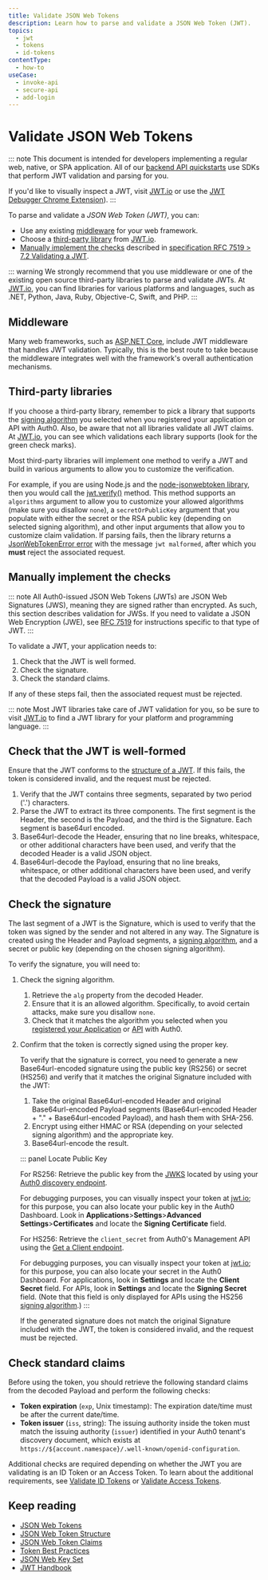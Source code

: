 ```yaml
---
title: Validate JSON Web Tokens
description: Learn how to parse and validate a JSON Web Token (JWT).
topics:
  - jwt
  - tokens
  - id-tokens
contentType:
  - how-to
useCase:
  - invoke-api
  - secure-api
  - add-login
---
```

# Validate JSON Web Tokens

::: note
This document is intended for developers implementing a regular web, native, or SPA application. All of our [backend API quickstarts](/quickstart/backend) use SDKs that perform JWT validation and parsing for you.

If you'd like to visually inspect a JWT, visit [JWT.io](https://jwt.io/) or use the [JWT Debugger Chrome Extension](https://chrome.google.com/webstore/detail/jwt-debugger/ppmmlchacdbknfphdeafcbmklcghghmd?hl=en)).
:::

To parse and validate a <dfn data-key="json-web-token">JSON Web Token (JWT)</dfn>, you can:

* Use any existing [middleware](#middleware) for your web framework.
* Choose a [third-party library](#third-party-libraries) from [JWT.io](https://jwt.io/#libraries-io).
* [Manually implement the checks](#manually-implement-the-checks) described in [specification RFC 7519 > 7.2 Validating a JWT](https://tools.ietf.org/html/rfc7519#section-7.2).

::: warning
We strongly recommend that you use middleware or one of the existing open source third-party libraries to parse and validate JWTs. At [JWT.io](https://jwt.io/#libraries-io), you can find libraries for various platforms and languages, such as .NET, Python, Java, Ruby, Objective-C, Swift, and PHP.
:::

## Middleware

Many web frameworks, such as [ASP.NET Core](/quickstart/backend/aspnet-core-webapi), include JWT middleware that handles JWT validation. Typically, this is the best route to take because the middleware integrates well with the framework's overall authentication mechanisms.

## Third-party libraries

If you choose a third-party library, remember to pick a library that supports the [signing algorithm](/tokens/concepts/signing-algorithms) you selected when you registered your application or API with Auth0. Also, be aware that not all libraries validate all JWT claims. At [JWT.io](https://jwt.io/), you can see which validations each library supports (look for the green check marks).

Most third-party libraries will implement one method to verify a JWT and build in various arguments to allow you to customize the verification.

For example, if you are using Node.js and the [node-jsonwebtoken library](https://github.com/auth0/node-jsonwebtoken), then you would call the [jwt.verify()](https://github.com/auth0/node-jsonwebtoken#jwtverifytoken-secretorpublickey-options-callback) method. This method supports an `algorithms` argument to allow you to customize your allowed algorithms (make sure you disallow `none`), a `secretOrPublicKey` argument that you populate with either the secret or the RSA public key (depending on selected signing algorithm), and other input arguments that allow you to customize claim validation. If parsing fails, then the library returns a [JsonWebTokenError error](https://github.com/auth0/node-jsonwebtoken#jsonwebtokenerror) with the message `jwt malformed`, after which you **must** reject the associated request.

## Manually implement the checks

::: note
All Auth0-issued JSON Web Tokens (JWTs) are JSON Web Signatures (JWS), meaning they are signed rather than encrypted. As such, this section describes validation for JWSs. If you need to validate a JSON Web Encryption (JWE), see [RFC 7519](https://tools.ietf.org/html/rfc7519#section-7.2) for instructions specific to that type of JWT.
:::

To validate a JWT, your application needs to:

1. Check that the JWT is well formed.
2. Check the signature.
3. Check the standard claims.

If any of these steps fail, then the associated request must be rejected.

::: note
Most JWT libraries take care of JWT validation for you, so be sure to visit [JWT.io](https://jwt.io/#libraries-io) to find a JWT library for your platform and programming language.
:::

## Check that the JWT is well-formed

Ensure that the JWT conforms to the [structure of a JWT](/tokens/references/jwt-structure). If this fails, the token is considered invalid, and the request must be rejected.

1. Verify that the JWT contains three segments, separated by two period ('.') characters.
2. Parse the JWT to extract its three components. The first segment is the Header, the second is the Payload, and the third is the Signature. Each segment is base64url encoded.
3. Base64url-decode the Header, ensuring that no line breaks, whitespace, or other additional characters have been used, and verify that the decoded Header is a valid JSON object.
4. Base64url-decode the Payload, ensuring that no line breaks, whitespace, or other additional characters have been used, and verify that the decoded Payload is a valid JSON object.

## Check the signature

The last segment of a JWT is the Signature, which is used to verify that the token was signed by the sender and not altered in any way. The Signature is created using the Header and Payload segments, a [signing algorithm](/tokens/concepts/signing-algorithms), and a secret or public key (depending on the chosen signing algorithm).

To verify the signature, you will need to:

1. Check the signing algorithm.

    1. Retrieve the `alg` property from the decoded Header.
    2. Ensure that it is an allowed algorithm. Specifically, to avoid certain attacks, make sure you disallow `none`.
    3. Check that it matches the algorithm you selected when you [registered your Application](/getting-started/set-up-app) or [API](/getting-started/set-up-api) with Auth0.
2. Confirm that the token is correctly signed using the proper key.

    To verify that the signature is correct, you need to generate a new Base64url-encoded signature using the public key (RS256) or secret (HS256) and verify that it matches the original Signature included with the JWT:

    1. Take the original Base64url-encoded Header and original Base64url-encoded Payload segments (Base64url-encoded Header + "." + Base64url-encoded Payload), and hash them with SHA-256.
    2. Encrypt using either HMAC or RSA (depending on your selected signing algorithm) and the appropriate key.
    3. Base64url-encode the result.

    ::: panel Locate Public Key

    For RS256:
    Retrieve the public key from the [JWKS](/tokens/concepts/jwks) located by using your [Auth0 discovery endpoint](/tokens/guides/locate-jwks).

    For debugging purposes, you can visually inspect your token at [jwt.io](jwt.io); for this purpose, you can also locate your public key in the Auth0 Dashboard. Look in **Applications**>**Settings**>**Advanced Settings**>**Certificates** and locate the **Signing Certificate** field.

    For HS256:
    Retrieve the `client_secret` from Auth0's Management API using the [Get a Client endpoint](/api/management/v2/#!/Clients/get_clients_by_id). 

    For debugging purposes, you can visually inspect your token at [jwt.io](jwt.io); for this purpose, you can also locate your secret in the Auth0 Dashboard. For applications, look in **Settings** and locate the **Client Secret** field. For APIs, look in **Settings** and locate the **Signing Secret** field. (Note that this field is only displayed for APIs using the HS256 [signing algorithm](/tokens/concepts/signing-algorithms).)
    :::

    If the generated signature does not match the original Signature included with the JWT, the token is considered invalid, and the request must be rejected.

## Check standard claims

Before using the token, you should retrieve the following standard claims from the decoded Payload and perform the following checks:

* **Token expiration** (`exp`, Unix timestamp): The expiration date/time must be after the current date/time.
* **Token issuer** (`iss`, string): The issuing authority inside the token must match the issuing authority (`issuer`) identified in your Auth0 tenant's discovery document, which exists at `https://${account.namespace}/.well-known/openid-configuration`.

Additional checks are required depending on whether the JWT you are validating is an ID Token or an Access Token. To learn about the additional requirements, see [Validate ID Tokens](/tokens/guides/validate-id-tokens) or [Validate Access Tokens](/tokens/guides/validate-access-tokens).

## Keep reading

* [JSON Web Tokens](/tokens/concepts/jwts)
* [JSON Web Token Structure](/tokens/references/jwt-structure)
* [JSON Web Token Claims](/tokens/concepts/jwt-claims)
* [Token Best Practices](/best-practices/token-best-practices)
* [JSON Web Key Set](/tokens/concepts/jwks)
* [JWT Handbook](https://auth0.com/resources/ebooks/jwt-handbook)
